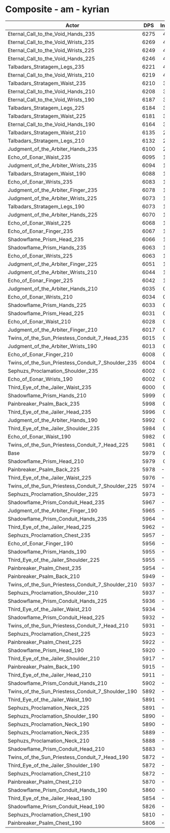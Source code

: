# Composite - am - kyrian
| Actor | DPS | Increase |
|---|:---:|:---:|
|Eternal_Call_to_the_Void_Hands_235|6275|4.96%|
|Eternal_Call_to_the_Void_Wrists_235|6269|4.86%|
|Eternal_Call_to_the_Void_Wrists_225|6249|4.52%|
|Eternal_Call_to_the_Void_Hands_225|6246|4.46%|
|Talbadars_Stratagem_Legs_235|6221|4.05%|
|Eternal_Call_to_the_Void_Wrists_210|6219|4.02%|
|Talbadars_Stratagem_Waist_235|6210|3.86%|
|Eternal_Call_to_the_Void_Hands_210|6208|3.83%|
|Eternal_Call_to_the_Void_Wrists_190|6187|3.48%|
|Talbadars_Stratagem_Legs_225|6184|3.43%|
|Talbadars_Stratagem_Waist_225|6181|3.39%|
|Eternal_Call_to_the_Void_Hands_190|6164|3.09%|
|Talbadars_Stratagem_Waist_210|6135|2.62%|
|Talbadars_Stratagem_Legs_210|6132|2.56%|
|Judgment_of_the_Arbiter_Hands_235|6100|2.02%|
|Echo_of_Eonar_Waist_235|6095|1.94%|
|Judgment_of_the_Arbiter_Wrists_235|6094|1.92%|
|Talbadars_Stratagem_Waist_190|6088|1.83%|
|Echo_of_Eonar_Wrists_235|6083|1.74%|
|Judgment_of_the_Arbiter_Finger_235|6078|1.66%|
|Judgment_of_the_Arbiter_Wrists_225|6073|1.57%|
|Talbadars_Stratagem_Legs_190|6073|1.57%|
|Judgment_of_the_Arbiter_Hands_225|6070|1.52%|
|Echo_of_Eonar_Waist_225|6068|1.49%|
|Echo_of_Eonar_Finger_235|6067|1.48%|
|Shadowflame_Prism_Head_235|6066|1.46%|
|Shadowflame_Prism_Hands_235|6063|1.41%|
|Echo_of_Eonar_Wrists_225|6063|1.40%|
|Judgment_of_the_Arbiter_Finger_225|6051|1.20%|
|Judgment_of_the_Arbiter_Wrists_210|6044|1.09%|
|Echo_of_Eonar_Finger_225|6042|1.05%|
|Judgment_of_the_Arbiter_Hands_210|6035|0.93%|
|Echo_of_Eonar_Wrists_210|6034|0.92%|
|Shadowflame_Prism_Hands_225|6033|0.90%|
|Shadowflame_Prism_Head_225|6031|0.87%|
|Echo_of_Eonar_Waist_210|6028|0.81%|
|Judgment_of_the_Arbiter_Finger_210|6017|0.64%|
|Twins_of_the_Sun_Priestess_Conduit_7_Head_235|6015|0.60%|
|Judgment_of_the_Arbiter_Wrists_190|6013|0.57%|
|Echo_of_Eonar_Finger_210|6008|0.49%|
|Twins_of_the_Sun_Priestess_Conduit_7_Shoulder_235|6004|0.42%|
|Sephuzs_Proclamation_Shoulder_235|6002|0.38%|
|Echo_of_Eonar_Wrists_190|6002|0.38%|
|Third_Eye_of_the_Jailer_Waist_235|6000|0.36%|
|Shadowflame_Prism_Hands_210|5999|0.33%|
|Painbreaker_Psalm_Back_235|5998|0.32%|
|Third_Eye_of_the_Jailer_Head_235|5996|0.29%|
|Judgment_of_the_Arbiter_Hands_190|5992|0.22%|
|Third_Eye_of_the_Jailer_Shoulder_235|5984|0.08%|
|Echo_of_Eonar_Waist_190|5982|0.05%|
|Twins_of_the_Sun_Priestess_Conduit_7_Head_225|5981|0.04%|
|Base|5979|0.00%|
|Shadowflame_Prism_Head_210|5979|0.00%|
|Painbreaker_Psalm_Back_225|5978|-0.01%|
|Third_Eye_of_the_Jailer_Waist_225|5976|-0.05%|
|Twins_of_the_Sun_Priestess_Conduit_7_Shoulder_225|5974|-0.08%|
|Sephuzs_Proclamation_Shoulder_225|5973|-0.10%|
|Shadowflame_Prism_Conduit_Head_235|5967|-0.20%|
|Judgment_of_the_Arbiter_Finger_190|5965|-0.23%|
|Shadowflame_Prism_Conduit_Hands_235|5964|-0.24%|
|Third_Eye_of_the_Jailer_Head_225|5962|-0.29%|
|Sephuzs_Proclamation_Chest_235|5957|-0.36%|
|Echo_of_Eonar_Finger_190|5956|-0.39%|
|Shadowflame_Prism_Hands_190|5955|-0.40%|
|Third_Eye_of_the_Jailer_Shoulder_225|5955|-0.40%|
|Painbreaker_Psalm_Chest_235|5954|-0.41%|
|Painbreaker_Psalm_Back_210|5949|-0.51%|
|Twins_of_the_Sun_Priestess_Conduit_7_Shoulder_210|5937|-0.70%|
|Sephuzs_Proclamation_Shoulder_210|5937|-0.70%|
|Shadowflame_Prism_Conduit_Hands_225|5936|-0.71%|
|Third_Eye_of_the_Jailer_Waist_210|5934|-0.74%|
|Shadowflame_Prism_Conduit_Head_225|5932|-0.78%|
|Twins_of_the_Sun_Priestess_Conduit_7_Head_210|5931|-0.81%|
|Sephuzs_Proclamation_Chest_225|5923|-0.93%|
|Painbreaker_Psalm_Chest_225|5922|-0.95%|
|Shadowflame_Prism_Head_190|5920|-0.98%|
|Third_Eye_of_the_Jailer_Shoulder_210|5917|-1.04%|
|Painbreaker_Psalm_Back_190|5915|-1.07%|
|Third_Eye_of_the_Jailer_Head_210|5911|-1.13%|
|Shadowflame_Prism_Conduit_Hands_210|5902|-1.29%|
|Twins_of_the_Sun_Priestess_Conduit_7_Shoulder_190|5892|-1.46%|
|Third_Eye_of_the_Jailer_Waist_190|5891|-1.48%|
|Sephuzs_Proclamation_Neck_225|5891|-1.48%|
|Sephuzs_Proclamation_Shoulder_190|5890|-1.49%|
|Sephuzs_Proclamation_Neck_190|5890|-1.49%|
|Sephuzs_Proclamation_Neck_235|5889|-1.50%|
|Sephuzs_Proclamation_Neck_210|5888|-1.52%|
|Shadowflame_Prism_Conduit_Head_210|5883|-1.61%|
|Twins_of_the_Sun_Priestess_Conduit_7_Head_190|5872|-1.79%|
|Third_Eye_of_the_Jailer_Shoulder_190|5872|-1.79%|
|Sephuzs_Proclamation_Chest_210|5872|-1.80%|
|Painbreaker_Psalm_Chest_210|5870|-1.82%|
|Shadowflame_Prism_Conduit_Hands_190|5860|-1.99%|
|Third_Eye_of_the_Jailer_Head_190|5854|-2.09%|
|Shadowflame_Prism_Conduit_Head_190|5826|-2.55%|
|Sephuzs_Proclamation_Chest_190|5810|-2.82%|
|Painbreaker_Psalm_Chest_190|5806|-2.89%|
